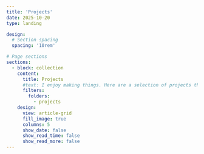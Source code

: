 ```yaml
---
title: 'Projects'
date: 2025-10-20
type: landing

design:
  # Section spacing
  spacing: '10rem'

# Page sections
sections:
  - block: collection
    content:
      title: Projects
      #text: I enjoy making things. Here are a selection of projects that I have worked on over the years.
      filters:
        folders:
          - projects
    design:
      view: article-grid
      fill_image: true
      columns: 5
      show_date: false
      show_read_time: false
      show_read_more: false
---
```

